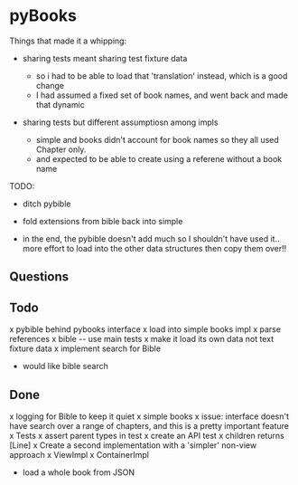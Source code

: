 
pyBooks
=======

Things that made it a whipping:

- sharing tests meant sharing test fixture data
  - so i had to be able to load that 'translation' instead, which is a good change
  - I had assumed a fixed set of book names, and went back and made that
    dynamic

- sharing tests but different assumptiosn among impls
  - simple and books didn't account for book names so they all used Chapter only.
  - and expected to be able to create using a referene without a book name

TODO:
- ditch pybible
- fold extensions from bible back into simple


- in the end, the pybible doesn't add much so I shouldn't have used it.. more effort to load into the other data structures then copy them over!!



Questions
---------

Todo
----
x pybible behind pybooks interface
  x load into simple books impl
  x parse references
x bible -- use main tests
  x make it load its own data not text fixture data
  x implement search for Bible
- would like bible search 


Done
----
x logging for Bible to keep it quiet
x simple books
  x issue: interface doesn't have search over a range of chapters, and
    this is a pretty important feature
x Tests
  x assert parent types in test
  x create an API test
x children returns [Line]
x Create a second implementation with a 'simpler' non-view approach
  x ViewImpl
  x ContainerImpl
- load a whole book from JSON



